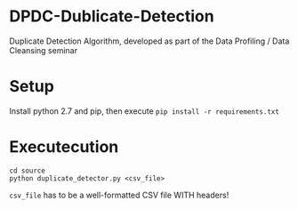# DPDC-Dublicate-Detection

Duplicate Detection Algorithm, developed as part of the Data Profiling / Data Cleansing seminar

# Setup

Install python 2.7 and pip, then execute `pip install -r requirements.txt`

# Executecution

```
cd source
python duplicate_detector.py <csv_file>
```

`csv_file` has to be a well-formatted CSV file WITH headers!
